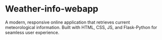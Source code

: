 # Weather-info-webapp
A modern, responsive online application that retrieves current meteorological information. Built with HTML, CSS, JS, and Flask-Python for seamless user experience.
